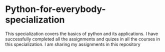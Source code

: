 # Python-for-everybody-specialization
This specialization covers the basics of python and its applications. I have successfully completed all the assignments and quizes in all the courses in this specialization. I am sharing my assignments in this repository 
